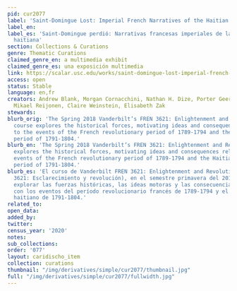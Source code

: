 ```yaml
---
pid: cur2077
label: 'Saint-Domingue Lost: Imperial French Narratives of the Haitian Revolution'
label_en:
label_es: 'Saint-Domingue perdió: Narrativas francesas imperiales de la revolución
  haitiana'
section: Collections & Curations
genre: Thematic Curations
claimed_genre_en: a multimedia exhibit
claimed_genre_es: una exposición multimedia
link: https://scalar.usc.edu/works/saint-domingue-lost-imperial-french-narratives-of-the-haitian-revolution/index
access: open
status: Stable
language: en,fr
creators: Andrew Blank, Morgan Cornacchini, Nathan H. Dize, Porter Geer, Paul Miller,
  Mikael Reijonen, Claire Weinstein, Elisabeth Zak
stewards:
blurb_orig: 'The Spring 2018 Vanderbilt’s FREN 3621: Enlightenment and Revolution
  course explores the historical forces, motivating ideas and consequences relating
  to the events of the French revolutionary period of 1789-1794 and the Haitian revolutionary
  period of 1791-1804.'
blurb_en: 'The Spring 2018 Vanderbilt’s FREN 3621: Enlightenment and Revolution course
  explores the historical forces, motivating ideas and consequences relating to the
  events of the French revolutionary period of 1789-1794 and the Haitian revolutionary
  period of 1791-1804.'
blurb_es: 'El curso de Vanderbilt FREN 3621: Enlightenment and Revolution (Francés
  3621: Esclarecimiento y revolución), en el semestre primavera del 2018, se propuso
  explorar las fuerzas históricas, las ideas motoras y las consecuencias relacionadas
  con los eventos del período revolucionario francés de 1789-1794 y el período revolucionario
  haitiano de 1791-1804.'
related_to:
open_data:
added_by:
twitter:
census_year: '2020'
notes:
sub_collections:
order: '077'
layout: caridischo_item
collection: curations
thumbnail: "/img/derivatives/simple/cur2077/thumbnail.jpg"
full: "/img/derivatives/simple/cur2077/fullwidth.jpg"
---
```

